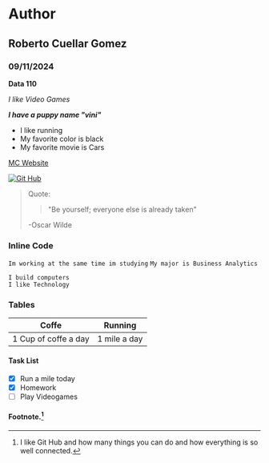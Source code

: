 # Author
## Roberto Cuellar Gomez
### 09/11/2024  

**Data 110**

*I like Video Games*

***I have a puppy name "vini"***

- I like running
- My favorite color is black
- My favorite movie is Cars


[MC Website](https://www.montgomerycollege.edu/)

[![Git Hub](https://github.com/user-attachments/assets/5f680feb-6170-4da9-b414-ab984c55f8b3)](https://github.com/RobertVCG)

> Quote:
>> "Be yourself; everyone else is already taken"
>
>-Oscar Wilde

### Inline Code

`Im working at the same time im studying`
`My major is Business Analytics`
```
I build computers
I like Technology
```

### Tables

|Coffe|Running|
|----|----|
| 1 Cup of coffe a day|1 mile a day|

#### Task List
- [x] Run a mile today
- [x] Homework
- [ ] Play Videogames

#### Footnote.[^1]

[^1]: I like Git Hub and how many things you can do and how everything is so well connected.
